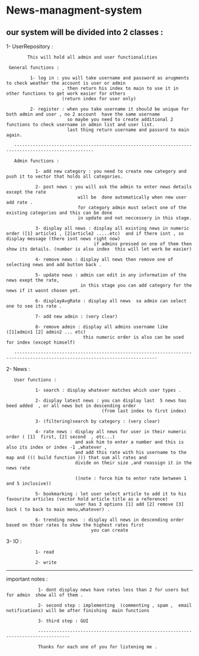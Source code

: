 # News-managment-system

our system will be divided into 2 classes : 
 --------------------------------------------------

 1- UserRepository : 
 
            This will hold all admin and user functionalities
    
     General functions :
        
             1- log in : you will take username and password as arugments to check weather the account is user or admin
                         , then return his index to main to use it in other functions to get work easier for others
                         (return index for user only)
        
             2- register : when you take username it should be unique for both admin and user , no 2 account  have the same username 
                           so maybe you need to create additional 2 functions to check username in admin list and user list.
                           last thing return username and passord to main again.
    
       ----------------------------------------------------------------------------------------------------
    
       Admin functions :
    
               1- add new category : you need to create new category and push it to vector that holds all categories.
            
               2- post news : you will ask the admin to enter news details except the rate
                               will be  done automatically when new user add rate .
                               for category admin must select one of the existing categories and this can be done 
                               in update and not neccessery in this stage.
            
               3- display all news : display all existing news in numeric order ([1] article1 , [2]article2 .....etc)  and if there isnt , so display message (there isnt news right now)
                                     if admins pressed on one of them then show its details. (number is also index  this will let work be easier)
            
               4- remove news : display all news then remove one of selecting news and add button back .
            
               5- update news : admin can edit in any information of the news exept the rate, 
                                in this stage you can add category for the news if it wasnt chosen yet.
            
               6- displayAvgRate : display all news  so admin can select one to see its rate .
            
               7- add new admin : (very clear)
            
               8- remove admin : display all admins username like ([1]admin1 [2] admin2 ... etc) 
                                 this numeric order is also can be used for index (except himself)
    
       ----------------------------------------------------------------------------------------------------------------------------

   2- News : 

       User functions :

               1- search : display whatever matches which user types .

               2- display latest news : you can display last  5 news has beed added  , or all news but in descending order
                                        (from last index to first index)

               3- (filtering)search by category : (very clear)

               4- rate news : display all news for user in their numeric order ( [1]  first, [2] second  , etc...) 
                              and ask him to enter a number and this is also its index or index -1 ,whatever ,
                              and add this rate with his username to the map and ((( build function ))) that sum all rates and 
                              divide on their size ,and reassign it in the news rate

                              ((note : force him to enter rate between 1 and 5 inclusive))

               5- bookmarking : let user select article to add it to his favourite articles (vector hold article title as a reference)
                              user has 3 options [1] add [2] remove [3] back ( to back to main menu,whatever) .

               6- trending news  : display all news in descending order based on thier rates to show the highest rates first 
                                    you can create  
       
   3- IO  :

               1- read 
             
               2- write
   ------------------------------------------------------------------------------------------------------------
   important notes :

                1- dont display news have rates less than 2 for users but for admin  show all of them .
                
                2- second step : implementing  (commenting , spam ,  email notifications) will be after finishing  main functions
             
                3- third step : GUI

                ----------------------------------------------------------------------------------

                Thanks for each one of you for listening me .
   
